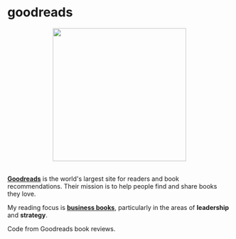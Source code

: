 # goodreads

<div id="header" align="center">
  <img src="https://upload.wikimedia.org/wikipedia/commons/thumb/1/1a/Goodreads_logo.svg/640px-Goodreads_logo.svg.png" width="300"/>
</div>

<br>

<p><a href="https://www.goodreads.com/" target="_blank"><strong>Goodreads</strong></a> is the world's largest site for readers and book recommendations. Their mission is to help people find and share books they love.</p>

<p>My reading focus is <a href="https://www.goodreads.com/review/list/692620-gene-babon?utf8=%E2%9C%93&ref=nav_mybooks&shelf=read&sort=date_read&view=covers&title=gene-babon&per_page=100" target="_blank"><strong>business books</strong></a>, particularly in the areas of <strong>leadership</strong> and <strong>strategy</strong>.</p>

<p>Code from Goodreads book reviews.</p>
